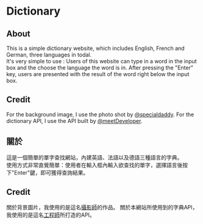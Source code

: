 # Dictionary

## About
This is a simple dictionary website, which includes English, French and German, three languages in todal.  
It's very simple to use : Users of this website can type in a word in the input box and the choose the language the word is in. After pressing the "Enter" key, users are presented with the result of the word right below the input box.

## Credit
For the background image, I use the photo shot by [@specialdaddy](https://unsplash.com/@thepootphotographer).
For the dictionary API, I use the API built by [@meetDeveloper](https://github.com/meetDeveloper).

## 關於
這是一個簡單的單字查找網站，內建英語、法語以及德語三種語言的字典。  
使用方式非常直覺簡單：使用者在輸入框內輸入欲查找的單字，選擇語言後按下"Enter"鍵，即可獲得查詢結果。

## Credit
關於背景圖片，我使用的是這名[攝影師](https://unsplash.com/@thepootphotographer)的作品。
關於本網站所使用到的字典API，我使用的是這名[工程師](https://github.com/meetDeveloper)所打造的API。
